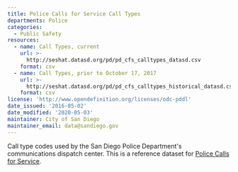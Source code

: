 ```yaml
---
title: Police Calls for Service Call Types
departments: Police
categories:
  - Public Safety
resources:
  - name: Call Types, current
    url: >-
      http://seshat.datasd.org/pd/pd_cfs_calltypes_datasd.csv
    format: csv
  - name: Call Types, prior to October 17, 2017
    url: >-
      http://seshat.datasd.org/pd/pd_cfs_calltypes_historical_datasd.csv
    format: csv
license: 'http://www.opendefinition.org/licenses/odc-pddl'
date_issued: '2016-05-02'
date_modified: '2020-05-03'
maintainer: City of San Diego
maintainer_email: data@sandiego.gov
---
```

Call type codes used by the San Diego Police Department's communications
dispatch center. This is a reference dataset for [Police Calls for Service](/datasets/police-calls-for-service/).
